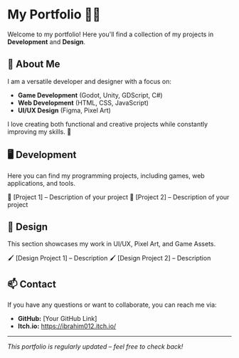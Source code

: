 # My Portfolio 🎨🚀

Welcome to my portfolio! Here you'll find a collection of my projects in **Development** and **Design**.

## 📌 About Me
I am a versatile developer and designer with a focus on:
- **Game Development** (Godot, Unity, GDScript, C#)
- **Web Development** (HTML, CSS, JavaScript)
- **UI/UX Design** (Figma, Pixel Art)

I love creating both functional and creative projects while constantly improving my skills. 🚀

## 🖥️ Development
Here you can find my programming projects, including games, web applications, and tools.

🔹 [Project 1] – Description of your project
🔹 [Project 2] – Description of your project

## 🎨 Design
This section showcases my work in UI/UX, Pixel Art, and Game Assets.

🖌️ [Design Project 1] – Description
🖌️ [Design Project 2] – Description

## 📫 Contact
If you have any questions or want to collaborate, you can reach me via:
- **GitHub:** [Your GitHub Link]
- **Itch.io:** https://ibrahim012.itch.io/

---
*This portfolio is regularly updated – feel free to check back!*

